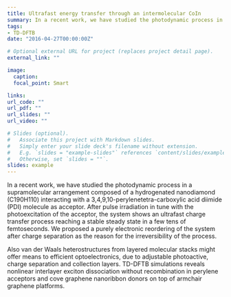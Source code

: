 ```yaml
---
title: Ultrafast energy transfer through an intermolecular CoIn
summary: In a recent work, we have studied the photodynamic process in a supramolecular arrangement composed of a hydrogenated nanodiamond (C190H110) interacting with a 3,4,9,10-perylenetetra-carboxylic acid diimide (PDI) molecule as acceptor. After pulse irradiation in tune with the photoexcitation of the acceptor, the system shows an ultrafast charge transfer process reaching a stable steady state in a few tens of femtoseconds. We proposed a purely electronic reordering of the system after charge separation as the reason for the irreversibility of the process.
tags:
- TD-DFTB
date: "2016-04-27T00:00:00Z"

# Optional external URL for project (replaces project detail page).
external_link: ""

image:
  caption: 
  focal_point: Smart

links:
url_code: ""
url_pdf: ""
url_slides: ""
url_video: ""

# Slides (optional).
#   Associate this project with Markdown slides.
#   Simply enter your slide deck's filename without extension.
#   E.g. `slides = "example-slides"` references `content/slides/example-slides.md`.
#   Otherwise, set `slides = ""`.
slides: example
---
```

In a recent work, we have studied the photodynamic process in a supramolecular arrangement composed of a hydrogenated nanodiamond (C190H110) interacting with a 3,4,9,10-perylenetetra-carboxylic acid diimide (PDI) molecule as acceptor. After pulse irradiation in tune with the photoexcitation of the acceptor, the system shows an ultrafast charge transfer process reaching a stable steady state in a few tens of femtoseconds. We proposed a purely electronic reordering of the system after charge separation as the reason for the irreversibility of the process.

Also van der Waals heterostructures from layered molecular stacks might offer means to efficient optoelectronics, due to adjustable photoactive, charge separation and collection layers. TD-DFTB simulations reveals nonlinear interlayer exciton dissociation without recombination in perylene acceptors and cove graphene nanoribbon donors on top of armchair graphene platforms.
